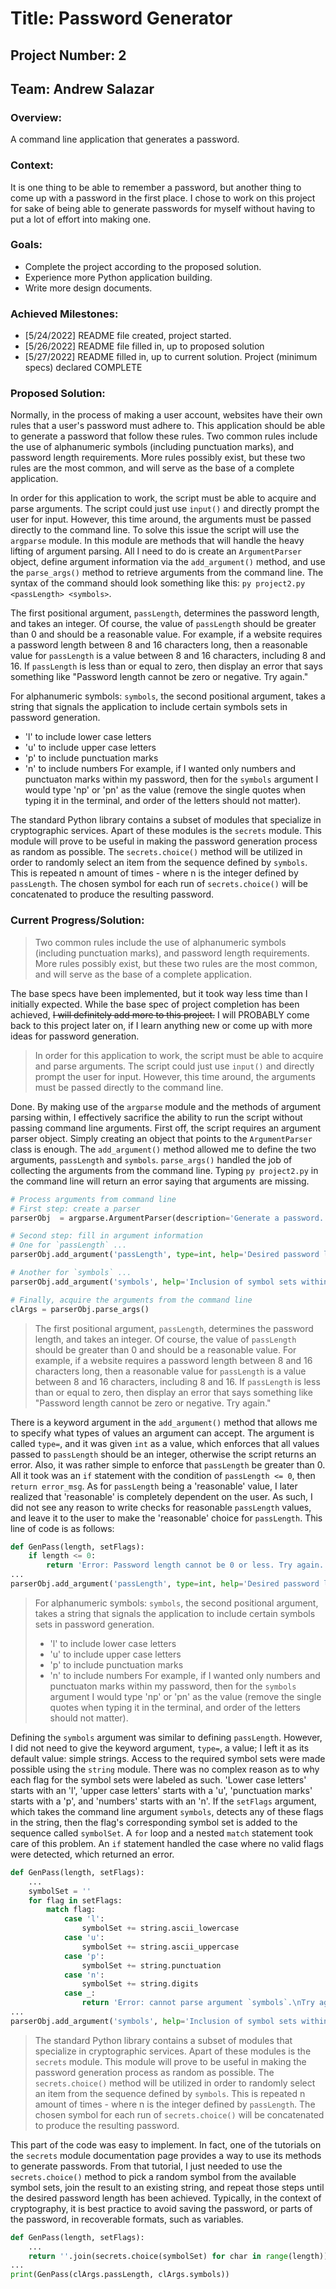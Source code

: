# Title: Password Generator
## Project Number: 2
## Team: Andrew Salazar 
### Overview: 
A command line application that generates a password.
### Context:
It is one thing to be able to remember a password, but another thing to come up with a password in the first place. I chose to work on this project for sake of being able to generate passwords for myself without having to put a lot of effort into making one. 
### Goals:
- Complete the project according to the proposed solution.
- Experience more Python application building.
- Write more design documents.
### Achieved Milestones:
- [5/24/2022] README file created, project started.
- [5/26/2022] README file filled in, up to proposed solution
- [5/27/2022] README filled in, up to current solution. Project (minimum specs) declared COMPLETE
### Proposed Solution:
Normally, in the process of making a user account, websites have their own rules that a user's password must adhere to. This application should be able to generate a password that follow these rules. Two common rules include the use of alphanumeric symbols (including punctuation marks), and password length requirements. More rules possibly exist, but these two rules are the most common, and will serve as the base of a complete application.

In order for this application to work, the script must be able to acquire and parse arguments. The script could just use `input()` and directly prompt the user for input. However, this time around, the arguments must be passed directly to the command line. To solve this issue the script will use the `argparse` module. In this module are methods that will handle the heavy lifting of argument parsing. All I need to do is create an `ArgumentParser` object, define argument information via the `add_argument()` method, and use the `parse_args()` method to retrieve arguments from the command line. The syntax of the command should look something like this: `py project2.py <passLength> <symbols>`.

The first positional argument, `passLength`, determines the password length, and takes an integer. Of course, the value of `passLength` should be greater than 0 and should be a reasonable value. For example, if a website requires a password length between 8 and 16 characters long, then a reasonable value for `passLength` is a value between 8 and 16 characters, including 8 and 16. If `passLength` is less than or equal to zero, then display an error that says something like "Password length cannot be zero or negative. Try again." 

For alphanumeric symbols: `symbols`, the second positional argument, takes a string that signals the application to include certain symbols sets in password generation.
- 'l' to include lower case letters
- 'u' to include upper case letters
- 'p' to include punctuation marks
- 'n' to include numbers 
For example, if I wanted only numbers and punctuaton marks within my password, then for the `symbols` argument I would type 'np' or 'pn' as the value (remove the single quotes when typing it in the terminal, and order of the letters should not matter).

The standard Python library contains a subset of modules that specialize in cryptographic services. Apart of these modules is the `secrets` module. This module will prove to be useful in making the password generation process as random as possible. The `secrets.choice()` method will be utilized in order to randomly select an item from the sequence defined by `symbols`. This is repeated n amount of times - where n is the integer defined by `passLength`. The chosen symbol for each run of `secrets.choice()` will be concatenated to produce the resulting password. 

### Current Progress/Solution:
> Two common rules include the use of alphanumeric symbols (including punctuation marks), and password length requirements. More rules possibly exist, but these two rules are the most common, and will serve as the base of a complete application.

The base specs have been implemented, but it took way less time than I initially expected. While the base spec of project completion has been achieved, ~~I will definitely add more to this project.~~ I will PROBABLY come back to this project later on, if I learn anything new or come up with more ideas for password generation.

> In order for this application to work, the script must be able to acquire and parse arguments. The script could just use `input()` and directly prompt the user for input. However, this time around, the arguments must be passed directly to the command line. 

Done. By making use of the `argparse` module and the methods of argument parsing within, I effectively sacrifice the ability to run the script without passing command line arguments. First off, the script requires an argument parser object. Simply creating an object that points to the `ArgumentParser` class is enough. The `add_argument()` method allowed me to define the two arguments, `passLength` and `symbols`. `parse_args()` handled the job of collecting the arguments from the command line. Typing `py project2.py` in the command line will return an error saying that arguments are missing.

```python
# Process arguments from command line
# First step: create a parser
parserObj  = argparse.ArgumentParser(description='Generate a password.')

# Second step: fill in argument information
# One for `passLength` ...
parserObj.add_argument('passLength', type=int, help='Desired password length')

# Another for `symbols` ...
parserObj.add_argument('symbols', help='Inclusion of symbol sets within password.')

# Finally, acquire the arguments from the command line
clArgs = parserObj.parse_args()
```

> The first positional argument, `passLength`, determines the password length, and takes an integer. Of course, the value of `passLength` should be greater than 0 and should be a reasonable value. For example, if a website requires a password length between 8 and 16 characters long, then a reasonable value for `passLength` is a value between 8 and 16 characters, including 8 and 16. If `passLength` is less than or equal to zero, then display an error that says something like "Password length cannot be zero or negative. Try again."

There is a keyword argument in the `add_argument()` method that allows me to specify what types of values an argument can accept. The argument is called `type=`, and it was given `int` as a value, which enforces that all values passed to `passLength` should be an integer, otherwise the script returns an error. Also, it was rather simple to enforce that `passLength` be greater than 0. All it took was an `if` statement with the condition of `passLength <= 0`, then `return error_msg`. As for `passLength` being a 'reasonable' value, I later realized that 'reasonable' is completely dependent on the user. As such, I did not see any reason to write checks for reasonable `passLength` values, and leave it to the user to make the 'reasonable' choice for `passLength`. This line of code is as follows:

```python
def GenPass(length, setFlags):
    if length <= 0:
        return 'Error: Password length cannot be 0 or less. Try again.'
...
parserObj.add_argument('passLength', type=int, help='Desired password length')
```

> For alphanumeric symbols: `symbols`, the second positional argument, takes a string that signals the application to include certain symbols sets in password generation.
> - 'l' to include lower case letters
> - 'u' to include upper case letters
> - 'p' to include punctuation marks
> - 'n' to include numbers 
> For example, if I wanted only numbers and punctuaton marks within my password, then for the `symbols` argument I would type 'np' or 'pn' as the value (remove the single quotes when typing it in the terminal, and order of the letters should not matter).

Defining the `symbols` argument was similar to defining `passLength`. However, I did not need to give the keyword argument, `type=`, a value; I left it as its default value: simple strings. Access to the required symbol sets were made possible using the `string` module. There was no complex reason as to why each flag for the symbol sets were labeled as such. 'Lower case letters' starts with an 'l', 'upper case letters' starts with a 'u', 'punctuation marks' starts with a 'p', and 'numbers' starts with an 'n'.
If the `setFlags` argument, which takes the command line argument `symbols`, detects any of these flags in the string, then the flag's corresponding symbol set is added to the sequence called `symbolSet`. A `for` loop and a nested `match` statement took care of this problem. An `if` statement handled the case where no valid flags were detected, which returned an error.

```python
def GenPass(length, setFlags):
    ...
    symbolSet = ''
    for flag in setFlags:
        match flag:
            case 'l':
                symbolSet += string.ascii_lowercase
            case 'u':
                symbolSet += string.ascii_uppercase
            case 'p':
                symbolSet += string.punctuation
            case 'n':
                symbolSet += string.digits
            case _:
                return 'Error: cannot parse argument `symbols`.\nTry again, or type \'py project2.py -h\' for help.'
...
parserObj.add_argument('symbols', help='Inclusion of symbol sets within password.')
```
> The standard Python library contains a subset of modules that specialize in cryptographic services. Apart of these modules is the `secrets` module. This module will prove to be useful in making the password generation process as random as possible. The `secrets.choice()` method will be utilized in order to randomly select an item from the sequence defined by `symbols`. This is repeated n amount of times - where n is the integer defined by `passLength`. The chosen symbol for each run of `secrets.choice()` will be concatenated to produce the resulting password. 

This part of the code was easy to implement. In fact, one of the tutorials on the `secrets` module documentation page provides a way to use its methods to generate passwords. From that tutorial, I just needed to use the `secrets.choice()` method to pick a random symbol from the available symbol sets, join the result to an existing string, and repeat those steps until the desired password length has been achieved. Typically, in the context of cryptography, it is best practice to avoid saving the password, or parts of the password, in recoverable formats, such as variables.

```python
def GenPass(length, setFlags):
    ...
    return ''.join(secrets.choice(symbolSet) for char in range(length))
...
print(GenPass(clArgs.passLength, clArgs.symbols))
```